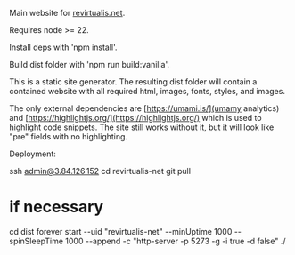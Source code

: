 Main website for [revirtualis.net](https://revirtualis.net).

Requires node >= 22.

Install deps with 'npm install'.

Build dist folder with 'npm run build:vanilla'.

This is a static site generator.  The resulting dist folder will contain a contained website with all required html, images, fonts, styles, and images.

The only external dependencies are [https://umami.is/](umamy analytics) and [https://highlightjs.org/](https://highlightjs.org/) which is used to highlight code snippets.  The site still works without it, but it will look like "pre" fields with no highlighting.

Deployment:

ssh admin@3.84.126.152
cd revirtualis-net
git pull

# if necessary
cd dist
forever start --uid "revirtualis-net" --minUptime 1000 --spinSleepTime 1000 --append -c "http-server -p 5273 -g -i true -d false" ./

